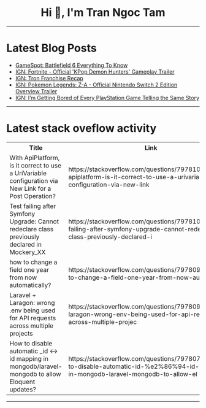 <h1 align="center">Hi 👋, I'm Tran Ngoc Tam</h1>

---

# Latest Blog Posts 
<!-- BLOG-POST-LIST:START -->
- [GameSpot: Battlefield 6 Everything To Know](https://dev.to/gg_news/gamespot-battlefield-6-everything-to-know-acd)
- [IGN: Fortnite - Official &#39;KPop Demon Hunters&#39; Gameplay Trailer](https://dev.to/gg_news/ign-fortnite-official-kpop-demon-hunters-gameplay-trailer-1ia6)
- [IGN: Tron Franchise Recap](https://dev.to/gg_news/ign-tron-franchise-recap-245g)
- [IGN: Pokemon Legends: Z-A - Official Nintendo Switch 2 Edition Overview Trailer](https://dev.to/gg_news/ign-pokemon-legends-z-a-official-nintendo-switch-2-edition-overview-trailer-58fe)
- [IGN: I’m Getting Bored of Every PlayStation Game Telling the Same Story](https://dev.to/gg_news/ign-im-getting-bored-of-every-playstation-game-telling-the-same-story-2gdc)
<!-- BLOG-POST-LIST:END -->

---

# Latest stack oveflow activity
<table>
  <tr><th>Title</th><th>Link</th></tr>
  <!-- STACKOVERFLOW:START --><tr><td>With ApiPlatform, is it correct to use a UriVariable configuration via New Link for a Post Operation?</td><td>https://stackoverflow.com/questions/79781053/with-apiplatform-is-it-correct-to-use-a-urivariable-configuration-via-new-link</td></tr><tr><td>Test failing after Symfony Upgrade: Cannot redeclare class previously declared in Mockery_XX</td><td>https://stackoverflow.com/questions/79781012/test-failing-after-symfony-upgrade-cannot-redeclare-class-previously-declared-i</td></tr><tr><td>how to change a field one year from now automatically?</td><td>https://stackoverflow.com/questions/79780955/how-to-change-a-field-one-year-from-now-automatically</td></tr><tr><td>Laravel + Laragon: wrong .env being used for API requests across multiple projects</td><td>https://stackoverflow.com/questions/79780945/laravel-laragon-wrong-env-being-used-for-api-requests-across-multiple-projec</td></tr><tr><td>How to disable automatic _id ↔ id mapping in mongodb/laravel-mongodb to allow Eloquent updates?</td><td>https://stackoverflow.com/questions/79780757/how-to-disable-automatic-id-%e2%86%94-id-mapping-in-mongodb-laravel-mongodb-to-allow-el</td></tr><!-- STACKOVERFLOW:END -->
</table>

---


